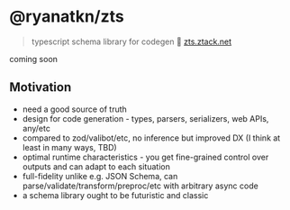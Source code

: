 # @ryanatkn/zts

> typescript schema library for codegen 🧱 [zts.ztack.net](https://zts.ztack.net/)

coming soon

## Motivation

- need a good source of truth
- design for code generation - types, parsers, serializers, web APIs, any/etc
- compared to zod/valibot/etc, no inference but improved DX (I think at least in many ways, TBD)
- optimal runtime characteristics - you get fine-grained control over outputs and can adapt to each situation
- full-fidelity unlike e.g. JSON Schema, can parse/validate/transform/preproc/etc with arbitrary async code
- a schema library ought to be futuristic and classic
